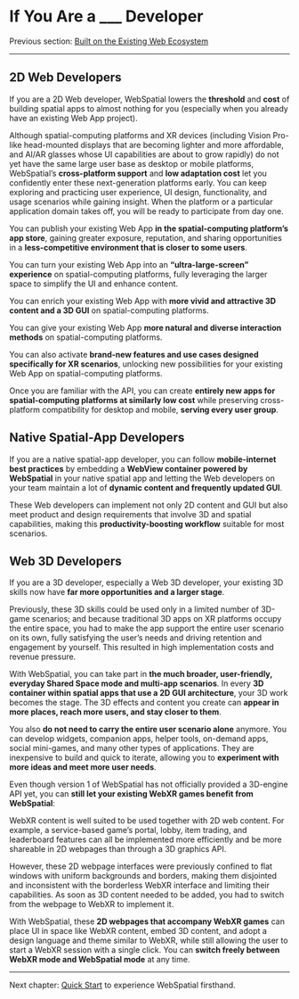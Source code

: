 # If You Are a ___ Developer

Previous section: [Built on the Existing Web Ecosystem](built-on-the-existing-web-ecosystem.md)

---

## 2D Web Developers

If you are a 2D Web developer, WebSpatial lowers the **threshold** and **cost** of building spatial apps to almost nothing for you (especially when you already have an existing Web App project).

Although spatial-computing platforms and XR devices (including Vision Pro-like head-mounted displays that are becoming lighter and more affordable, and AI/AR glasses whose UI capabilities are about to grow rapidly) do not yet have the same large user base as desktop or mobile platforms, WebSpatial’s **cross-platform support** and **low adaptation cost** let you confidently enter these next-generation platforms early. You can keep exploring and practicing user experience, UI design, functionality, and usage scenarios while gaining insight. When the platform or a particular application domain takes off, you will be ready to participate from day one.

You can publish your existing Web App **in the spatial-computing platform’s app store**, gaining greater exposure, reputation, and sharing opportunities in a **less-competitive environment that is closer to some users**.

You can turn your existing Web App into an **“ultra-large-screen” experience** on spatial-computing platforms, fully leveraging the larger space to simplify the UI and enhance content.

You can enrich your existing Web App with **more vivid and attractive 3D content and a 3D GUI** on spatial-computing platforms.

You can give your existing Web App **more natural and diverse interaction methods** on spatial-computing platforms.

You can also activate **brand-new features and use cases designed specifically for XR scenarios**, unlocking new possibilities for your existing Web App on spatial-computing platforms.

Once you are familiar with the API, you can create **entirely new apps for spatial-computing platforms at similarly low cost** while preserving cross-platform compatibility for desktop and mobile, **serving every user group**.

## Native Spatial-App Developers

If you are a native spatial-app developer, you can follow **mobile-internet best practices** by embedding a **WebView container powered by WebSpatial** in your native spatial app and letting the Web developers on your team maintain a lot of **dynamic content and frequently updated GUI**.

These Web developers can implement not only 2D content and GUI but also meet product and design requirements that involve 3D and spatial capabilities, making this **productivity-boosting workflow** suitable for most scenarios.

## Web 3D Developers

If you are a 3D developer, especially a Web 3D developer, your existing 3D skills now have **far more opportunities and a larger stage**.

Previously, these 3D skills could be used only in a limited number of 3D-game scenarios; and because traditional 3D apps on XR platforms occupy the entire space, you had to make the app support the entire user scenario on its own, fully satisfying the user’s needs and driving retention and engagement by yourself. This resulted in high implementation costs and revenue pressure.

With WebSpatial, you can take part in **the much broader, user-friendly, everyday Shared Space mode and multi-app scenarios**. In every **3D container within spatial apps that use a 2D GUI architecture**, your 3D work becomes the stage. The 3D effects and content you create can **appear in more places, reach more users, and stay closer to them**.

You also **do not need to carry the entire user scenario alone** anymore. You can develop widgets, companion apps, helper tools, on-demand apps, social mini-games, and many other types of applications. They are inexpensive to build and quick to iterate, allowing you to **experiment with more ideas and meet more user needs**.

Even though version 1 of WebSpatial has not officially provided a 3D-engine API yet, you can **still let your existing WebXR games benefit from WebSpatial**:

WebXR content is well suited to be used together with 2D web content. For example, a service-based game’s portal, lobby, item trading, and leaderboard features can all be implemented more efficiently and be more shareable in 2D webpages than through a 3D graphics API.

However, these 2D webpage interfaces were previously confined to flat windows with uniform backgrounds and borders, making them disjointed and inconsistent with the borderless WebXR interface and limiting their capabilities. As soon as 3D content needed to be added, you had to switch from the webpage to WebXR to implement it.

With WebSpatial, these **2D webpages that accompany WebXR games** can place UI in space like WebXR content, embed 3D content, and adopt a design language and theme similar to WebXR, while still allowing the user to start a WebXR session with a single click. You can **switch freely between WebXR mode and WebSpatial mode** at any time.

---

Next chapter: [Quick Start](../quick-start/README.md) to experience WebSpatial firsthand.
